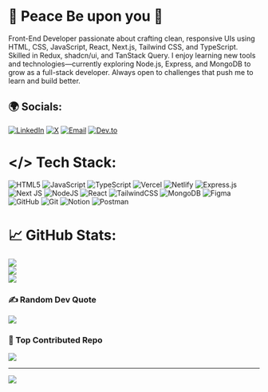 # 💫 Peace Be upon you 👋
Front-End Developer passionate about crafting clean, responsive UIs using HTML, CSS, JavaScript, React, Next.js, Tailwind CSS, and TypeScript. Skilled in Redux, shadcn/ui, and TanStack Query. I enjoy learning new tools and technologies—currently exploring Node.js, Express, and MongoDB to grow as a full-stack developer. Always open to challenges that push me to learn and build better.


## 🌍 Socials:
[![LinkedIn](https://img.shields.io/badge/LinkedIn-%230077B5.svg?logo=linkedin&logoColor=white)](https://linkedin.com/in/khanrabiul)
[![X](https://img.shields.io/badge/X-black.svg?logo=X&logoColor=white)](https://x.com/khanrabiuldev)
[![Email](https://img.shields.io/badge/Email-D14836?logo=gmail&logoColor=white)](mailto:krabiulislam2@gmail.com)
[![Dev.to](https://img.shields.io/badge/Dev.to-0A0A0A?logo=devdotto&logoColor=white)](https://dev.to/khanrabiul)


# </> Tech Stack:
![HTML5](https://img.shields.io/badge/html5-%23E34F26.svg?style=for-the-badge&logo=html5&logoColor=white) ![JavaScript](https://img.shields.io/badge/javascript-%23323330.svg?style=for-the-badge&logo=javascript&logoColor=%23F7DF1E) ![TypeScript](https://img.shields.io/badge/typescript-%23007ACC.svg?style=for-the-badge&logo=typescript&logoColor=white) ![Vercel](https://img.shields.io/badge/vercel-%23000000.svg?style=for-the-badge&logo=vercel&logoColor=white) ![Netlify](https://img.shields.io/badge/netlify-%23000000.svg?style=for-the-badge&logo=netlify&logoColor=#00C7B7) ![Express.js](https://img.shields.io/badge/express.js-%23404d59.svg?style=for-the-badge&logo=express&logoColor=%2361DAFB) ![Next JS](https://img.shields.io/badge/Next-black?style=for-the-badge&logo=next.js&logoColor=white) ![NodeJS](https://img.shields.io/badge/node.js-6DA55F?style=for-the-badge&logo=node.js&logoColor=white) ![React](https://img.shields.io/badge/react-%2320232a.svg?style=for-the-badge&logo=react&logoColor=%2361DAFB) ![TailwindCSS](https://img.shields.io/badge/tailwindcss-%2338B2AC.svg?style=for-the-badge&logo=tailwind-css&logoColor=white) ![MongoDB](https://img.shields.io/badge/MongoDB-%234ea94b.svg?style=for-the-badge&logo=mongodb&logoColor=white) ![Figma](https://img.shields.io/badge/figma-%23F24E1E.svg?style=for-the-badge&logo=figma&logoColor=white) ![GitHub](https://img.shields.io/badge/github-%23121011.svg?style=for-the-badge&logo=github&logoColor=white) ![Git](https://img.shields.io/badge/git-%23F05033.svg?style=for-the-badge&logo=git&logoColor=white) ![Notion](https://img.shields.io/badge/Notion-%23000000.svg?style=for-the-badge&logo=notion&logoColor=white) ![Postman](https://img.shields.io/badge/Postman-FF6C37?style=for-the-badge&logo=postman&logoColor=white)
# 📈 GitHub Stats:
![](https://github-readme-stats.vercel.app/api?username=khanRabiul&theme=dark&hide_border=false&include_all_commits=true&count_private=true)<br/>
![](https://nirzak-streak-stats.vercel.app/?user=khanRabiul&theme=dark&hide_border=false)<br/>
![](https://github-readme-stats.vercel.app/api/top-langs/?username=khanRabiul&theme=dark&hide_border=false&include_all_commits=true&count_private=true&layout=compact)

### ✍️ Random Dev Quote
![](https://quotes-github-readme.vercel.app/api?type=horizontal&theme=radical)

### 🥇 Top Contributed Repo
![](https://github-contributor-stats.vercel.app/api?username=khanRabiul&limit=5&theme=dark&combine_all_yearly_contributions=true)

---
[![](https://visitcount.itsvg.in/api?id=khanRabiul&icon=0&color=0)](https://visitcount.itsvg.in)

<!-- Proudly created with GPRM ( https://gprm.itsvg.in ) -->
